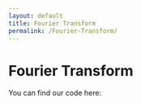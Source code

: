 ```yaml
---
layout: default
title: Fourier Transform
permalink: /Fourier-Transform/
---
```

# Fourier Transform

You can find our code here: <a href= "https://github.com/GitForTest3141592/Fourier_Transform" target="_blank">
